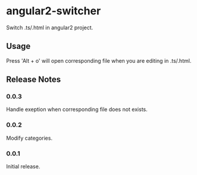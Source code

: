 # angular2-switcher

Switch .ts/.html in angular2 project.

## Usage

Press 'Alt + o' will open corresponding file when you are editing in .ts/.html.

## Release Notes

### 0.0.3

Handle exeption when corresponding file does not exists.

### 0.0.2

Modify categories.

### 0.0.1

Initial release.
